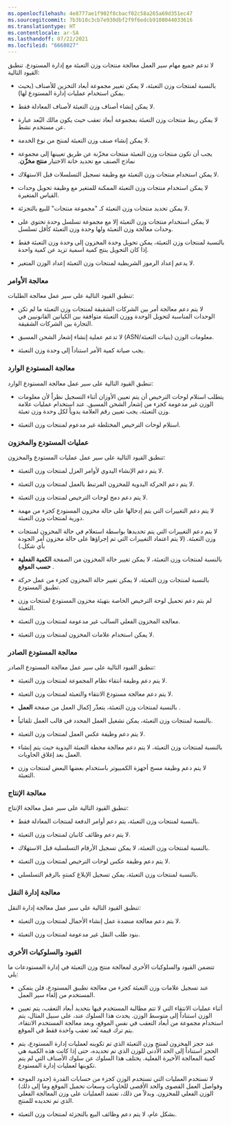 ```yaml
---
ms.openlocfilehash: 4e8777ae1f902f8cbacf02c58a265a69d351ec47
ms.sourcegitcommit: 7b3b18c3cb7e930dbf2f9f6edcb9108044033616
ms.translationtype: HT
ms.contentlocale: ar-SA
ms.lasthandoff: 07/22/2021
ms.locfileid: "6668027"
---
```

لا تدعم جميع مهام سير العمل معالجة منتجات وزن التعبئة مع إدارة المستودع. تنطبق القيود التالية:

-   بالنسبة لمنتجات وزن التعبئة، لا يمكن تغيير مجموعة أبعاد التخزين للأصناف (بحيث يمكن استخدام عمليات إدارة المستودع لها).

-   لا يمكن إنشاء أصناف وزن التعبئة لأصناف المعادلة فقط.

-   لا يمكن ربط منتجات وزن التعبئة بمجموعة أبعاد تعقب حيث يكون مالك البُعد عبارة عن مستخدم نشط.

-   لا يمكن إنشاء صنف وزن التعبئة لمنتج من نوع الخدمة.

-   يجب أن تكون منتجات وزن التعبئة منتجات مخزّنة عن طريق تعيينها إلى مجموعة نماذج الصنف مع تحديد خانة الاختيار **‬‏‫منتج مخزّن**.

-   لا يمكن استخدام منتجات وزن التعبئة مع وظيفة تسجيل التسلسلات قبل الاستهلاك.

-   لا يمكن استخدام منتجات وزن التعبئة الممكنة للمتغير مع وظيفة تحويل وحدات القياس المتغيرة.

-   لا يمكن تحديد منتجات وزن التعبئة كـ "مجموعة منتجات" للبيع بالتجزئة.

-   لا يمكن استخدام منتجات وزن التعبئة إلا مع مجموعة تسلسل وحدة تحتوي على وحدات معالجة وزن التعبئة ولها وحدة وزن التعبئة كأقل تسلسل.

-   بالنسبة لمنتجات وزن التعبئة، يمكن تحويل وحدة المخزون إلى وحدة وزن التعبئة فقط إذا كان التحويل ينتج كمية اسمية تزيد عن كمية واحدة.

-   لا يدعم إعداد الرموز الشريطية لمنتجات وزن التعبئة إعداد الوزن المتغير.

### <a name="order-processing"></a>معالجة الأوامر
تنطبق القيود التالية على سير عمل معالجة الطلبات:

-   لا يتم دعم معالجة أمر بين الشركات الشقيقة لمنتجات وزن التعبئة ما لم تكن الوحدات المناسبة لتحويل الوحدة ووزن التعبئة متوافقة بين الكيانين القانونيين في التجارة بين الشركات الشقيقة.

-   لا تدعم عملية إنشاء إشعار الشحن المسبق (ASN/بنيات التعبئة) معلومات الوزن.

-   يجب صيانة كمية الأمر استناداً إلى وحدة وزن التعبئة.

### <a name="inbound-warehouse-processing"></a>معالجة المستودع الوارد
تنطبق القيود التالية على سير عمل معالجة المستودع الوارد:

-   يتطلب استلام لوحات الترخيص أن يتم تعيين الأوزان أثناء التسجيل نظراً لأن معلومات الوزن غير مدعومة كجزء من إشعار الشحن المسبق. عند استخدام عمليات علامة وزن التعبئة، يجب تعيين رقم العلامة يدوياً لكل وحدة وزن تعبئة.

-   استلام لوحات الترخيص المختلطة غير مدعوم لمنتجات وزن التعبئة.

### <a name="inventory-and-warehouse-operations"></a>عمليات المستودع والمخزون
تنطبق القيود التالية على سير عمل عمليات المستودع والمخزون:

-   لا يتم دعم الإنشاء اليدوي لأوامر العزل لمنتجات وزن التعبئة.

-   لا يتم دعم الحركة اليدوية للمخزون المرتبط بالعمل لمنتجات وزن التعبئة.

-   لا يتم دعم دمج لوحات الترخيص لمنتجات وزن التعبئة.

-   لا يتم دعم التغييرات التي يتم إدخالها على حالة مخزون المستودع كجزء من مهمة دورية لمنتجات وزن التعبئة.

-   لا يتم دعم التغييرات التي يتم تحديدها بواسطة استعلام في حالة المخزون لمنتجات وزن التعبئة. (لا يتم اعتماد التغييرات التي تم إجراؤها على حالة مخزون أمر الجودة بأي شكل.)

-   بالنسبة لمنتجات وزن التعبئة، لا يمكن تغيير حالة المخزون من الصفحة **الكمية الفعلية حسب الموقع** .

-   بالنسبة لمنتجات وزن التعبئة، لا يمكن تغيير حالة المخزون كجزء من عمل حركة تطبيق المستودع.

-   لم يتم دعم تحميل لوحة الترخيص الخاصة بتهيئة مخزون المستودع لمنتجات وزن التعبئة.

-   معالجة المخزون الفعلي السالب غير مدعومة لمنتجات وزن التعبئة.

-   لا يمكن استخدام علامات المخزون لمنتجات وزن التعبئة.

### <a name="outbound-warehouse-processing"></a>معالجة المستودع الصادر
تنطبق القيود التالية على سير عمل معالجة المستودع الصادر:

-   لا يتم دعم وظيفة انتقاء نظام المجموعة لمنتجات وزن التعبئة.

-   لا يتم دعم معالجة مستودع الانتقاء والتعبئة‬ لمنتجات وزن التعبئة.

-   بالنسبة لمنتجات وزن التعبئة، يتعذّر إكمال العمل من صفحة **العمل** .

-   بالنسبة لمنتجات وزن التعبئة، يمكن تشغيل العمل المحدد في قالب العمل تلقائياً.

-   لا يتم دعم وظيفة عكس العمل لمنتجات وزن التعبئة.

-   بالنسبة لمنتجات وزن التعبئة، لا يتم دعم معالجة محطة التعبئة اليدوية حيث يتم إنشاء العمل بعد إغلاق الحاويات.

-   لا يتم دعم وظيفة مسح أجهزة الكمبيوتر باستخدام بعضها البعض لمنتجات وزن التعبئة.

### <a name="production-processing"></a>معالجة الإنتاج
تنطبق القيود التالية على سير عمل معالجة الإنتاج:

-   بالنسبة لمنتجات وزن التعبئة، يتم دعم أوامر الدفعة لمنتجات المعادلة فقط.

-   لا يتم دعم وظائف كانبان لمنتجات وزن التعبئة.

-   بالنسبة لمنتجات وزن التعبئة، لا يمكن تسجيل الأرقام التسلسلية قبل الاستهلاك.

-   لا يتم دعم وظيفة عكس لوحات الترخيص لمنتجات وزن التعبئة.

-   بالنسبة لمنتجات وزن التعبئة، يمكن تسجيل الإبلاغ كمنتهٍ بالرقم التسلسلي.

### <a name="transportation-management-processing"></a>معالجة إدارة النقل
تنطبق القيود التالية على سير عمل معالجة إدارة النقل:

-   لا يتم دعم معالجة ‏‫منضدة عمل إنشاء الأحمال‬‬ لمنتجات وزن التعبئة.

-   بنود طلب النقل غير مدعومة لمنتجات وزن التعبئة.

### <a name="other-restrictions-and-behaviors"></a>القيود والسلوكيات الأخرى
تتضمن القيود والسلوكيات الأخرى لمعالجة منتج وزن التعبئة في إدارة المستودعات ما يلي: 

-   عند تسجيل علامات وزن التعبئة كجزء من معالجة تطبيق المستودع، فلن يتمكن المستخدم من إلغاء سير العمل.

-   أثناء عمليات الانتقاء التي لا تتم مطالبة المستخدم فيها بتحديد أبعاد التعقب، يتم تعيين الوزن استناداً إلى متوسط الوزن. يحدث هذا السلوك عند، على سبيل المثال، يتم استخدام مجموعة من أبعاد التعقب في نفس الموقع، وبعد معالجة المستخدم الانتقاء، يتم ترك قيمة بُعد تعقب واحدة فقط في الموقع.

-   عند حجز المخزون لمنتج وزن التعبئة الذي تم تكوينه لعمليات إدارة المستودع، يتم الحجز استناداً إلى الحد الأدنى للوزن الذي تم تحديده، حتى إذا كانت هذه الكمية هي كمية المعالجة الأخيرة الفعلية. يختلف هذا السلوك عن سلوك الأصناف التي لم يتم تكوينها لعمليات إدارة المستودع.

-   لا تستخدم العمليات التي تستخدم الوزن كجزء من حسابات القدرة (حدود الموجة وفواصل العمل القصوى والحد الأقصى للحاويات وسعات تحميل الموقع وما إلى ذلك) الوزن الفعلي للمخزون. وبدلاً من ذلك، تعتمد العمليات على وزن المعالجة الفعلي الذي تم تحديده للمنتج.

-   بشكل عام، لا يتم دعم وظائف البيع بالتجزئة لمنتجات وزن التعبئة.

